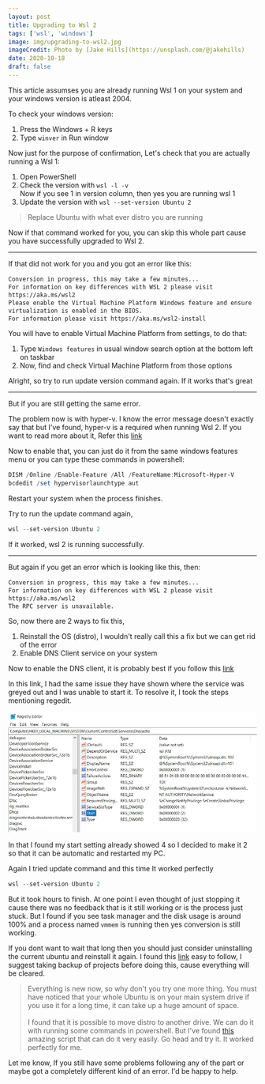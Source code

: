 ```yaml
---
layout: post
title: Upgrading to Wsl 2
tags: ['wsl', 'windows']
image: img/upgrading-to-wsl2.jpg
imageCredit: Photo by [Jake Hills](https://unsplash.com/@jakehills)
date: 2020-10-18
draft: false
---
```


This article assumses you are already running Wsl 1 on your system and your windows
version is atleast 2004.

To check your windows version:
1. Press the Windows + R keys
1. Type `winver` in Run window

Now just for the purpose of confirmation, Let's check that you are actually running a Wsl 1:
1. Open PowerShell
1. Check the version with `wsl -l -v`<br />
Now if you see 1 in version column, then yes you are running wsl 1
1. Update the version with `wsl --set-version Ubuntu 2`

>Replace Ubuntu with what ever distro you are running

Now if that command worked for you, you can skip this whole part cause you have successfully upgraded to Wsl 2.

<hr />

If that did not work for you and you got an error like this:

```terminal
Conversion in progress, this may take a few minutes...
For information on key differences with WSL 2 please visit https://aka.ms/wsl2
Please enable the Virtual Machine Platform Windows feature and ensure virtualization is enabled in the BIOS.
For information please visit https://aka.ms/wsl2-install
```

You will have to enable Virtual Machine Platform from settings, to do that:
1. Type `Windows features` in usual window search option at the bottom left on taskbar
1. Now, find and check Virtual Machine Platform from those options

Alright, so try to run update version command again. If it works that's great


<hr />

But if you are still getting the same error.

The problem now is with hyper-v. I know the error message doesn't exactly say that but I've found, hyper-v is a required when running Wsl 2.
If you want to read more about it, Refer this [link](https://github.com/microsoft/WSL/issues/5363)

Now to enable that, you can just do it from the same windows features menu 
or you can type these commands in powershell:

```powershell
DISM /Online /Enable-Feature /All /FeatureName:Microsoft-Hyper-V
bcdedit /set hypervisorlaunchtype aut
```

Restart your system when the process finishes.

Try to run the update command again,

```powershell
wsl --set-version Ubuntu 2
```

If it worked, wsl 2 is running successfully.

<hr />

But again if you get an error which is looking like this, then:

```terminal
Conversion in progress, this may take a few minutes...
For information on key differences with WSL 2 please visit https://aka.ms/wsl2
The RPC server is unavailable.
```

So, now there are 2 ways to fix this,
1. Reinstall the OS (distro), I wouldn't really call this a fix but we can
get rid of the error
2. Enable DNS Client service on your system

Now to enable the DNS client, it is probably best if you follow this [link](https://wintechlab.com/enable-disable-dns-client-service/)

In this link, I had the same issue they have shown where the service was 
greyed out and I was unable to start it. To resolve it, I took the steps 
mentioning regedit. 

![alt text](./img/regedit.jpg "regedit")

In that I found my start setting already showed 4 so I decided to make it 2
so that it can be automatic and restarted my PC. 

Again I tried update command and this time It worked perfectly
```powershell
wsl --set-version Ubuntu 2
```

But it took hours to finish. At one point I even thought of just stopping 
it cause there was no feedback that is it still working or is the process
just stuck. But I found if you see task manager and the disk usage is around
100% and a process named `vmmem` is running then yes conversion is still working.

If you dont want to wait that long then you should just consider uninstalling 
the current ubuntu and reinstall it again. I found this [link](https://www.digitalocean.com/community/posts/trying-the-new-wsl-2-its-fast-windows-subsystem-for-linux) 
easy to follow, I suggest taking backup of projects before doing this, 
cause everything will be cleared.


>Everything is new now, so why don't you try one more thing. You must have noticed that your whole Ubuntu is on your main system drive if you use it for a long time, it can take up a huge amount of space.<br /><br />I found that it is possible to move distro to another drive. We can do it with running some commands in powershell. But I've found [this](https://github.com/pxlrbt/move-wsl) amazing script that can do it very easily. Go head and try it. It worked perfectly for me.  

Let me know, If you still have some problems following any of the part or 
maybe got a completely different kind of an error. I'd be happy to help.
